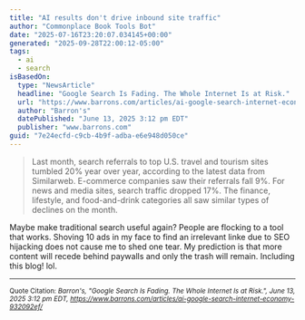 ```yaml
---
title: "AI results don't drive inbound site traffic"
author: "Commonplace Book Tools Bot"
date: "2025-07-16T23:20:07.034145+00:00"
generated: "2025-09-28T22:00:12-05:00"
tags:
  - ai
  - search
isBasedOn:
  type: "NewsArticle"
  headline: "Google Search Is Fading. The Whole Internet Is at Risk."
  url: "https://www.barrons.com/articles/ai-google-search-internet-economy-932092ef/"
  author: "Barron's"
  datePublished: "June 13, 2025 3:12 pm EDT"
  publisher: "www.barrons.com"
guid: "7e24ecfd-c9cb-4b9f-adba-e6e948d050ce"
---
```


> Last month, search referrals to top U.S. travel and tourism sites tumbled 20% year over year, according to the latest data from Similarweb. E-commerce companies saw their referrals fall 9%. For news and media sites, search traffic dropped 17%. The finance, lifestyle, and food-and-drink categories all saw similar types of declines on the month.

Maybe make traditional search useful again? People are flocking to a tool that works. Shoving 10 ads in my face to find an irrelevant linke due to SEO hijacking does not cause me to shed one tear. My prediction is that more content will recede behind paywalls and only the trash will remain. Including this blog! lol.

---

<sub>Quote Citation: <cite>Barron's, "Google Search Is Fading. The Whole Internet Is at Risk.", June 13, 2025 3:12 pm EDT, <a href="https://www.barrons.com/articles/ai-google-search-internet-economy-932092ef/">https://www.barrons.com/articles/ai-google-search-internet-economy-932092ef/</a></cite></sub>